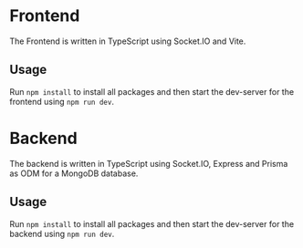 # Frontend

The Frontend is written in TypeScript using Socket.IO and Vite.

## Usage

Run `npm install` to install all packages and then start the dev-server for the frontend using `npm run dev`.

# Backend

The backend is written in TypeScript using Socket.IO, Express and Prisma as ODM for a MongoDB database.

## Usage

Run `npm install` to install all packages and then start the dev-server for the backend using `npm run dev`.
